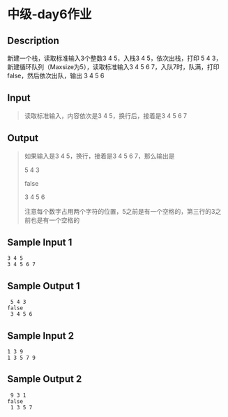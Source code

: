 # 中级-day6作业

## Description

新建一个栈，读取标准输入3个整数3 4 5，入栈3 4 5，依次出栈，打印 5 4 3，新建循环队列（Maxsize为5），读取标准输入3 4 5 6 7，入队7时，队满，打印false，然后依次出队，输出 3 4 5 6

## Input

> 读取标准输入，内容依次是3 4 5，换行后，接着是3 4 5 6 7

## Output

> 如果输入是3 4 5，换行，接着是3 4 5 6 7，那么输出是
>
> 5 4 3
>
> false
>
> 3 4 5 6
>
> 注意每个数字占用两个字符的位置，5之前是有一个空格的，第三行的3之前也是有一个空格的

## Sample Input 1

```text
3 4 5
3 4 5 6 7
```

## Sample Output 1

```text
 5 4 3
false
 3 4 5 6
```

## Sample Input 2

```text
1 3 9
1 3 5 7 9
```

## Sample Output 2

```text
 9 3 1
false
 1 3 5 7
```
